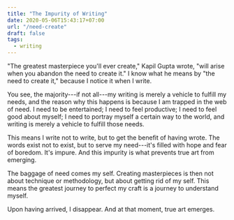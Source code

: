 ```yaml
---
title: "The Impurity of Writing"
date: 2020-05-06T15:43:17+07:00
url: "/need-create"
draft: false
tags:
  - writing
---
```


"The greatest masterpiece you'll ever create," Kapil Gupta wrote, "will arise when you abandon the need to create it." I know what he means by "the need to create it," because I notice it when I write.

You see, the majority---if not all---my writing is merely a vehicle to fulfill my needs, and the reason why this happens is because I am trapped in the web of need. I need to be entertained; I need to feel productive; I need to feel good about myself; I need to portray myself a certain way to the world, and writing is merely a vehicle to fulfill those needs.

This means I write not to write, but to get the benefit of having wrote. The words exist not to exist, but to serve my need---it's filled with hope and fear of boredom. It's impure. And this impurity is what prevents true art from emerging.

The baggage of need comes my self. Creating masterpieces is then not about technique or methodology, but about getting rid of my self. This means the greatest journey to perfect my craft is a journey to understand myself.

Upon having arrived, I disappear. And at that moment, true art emerges.